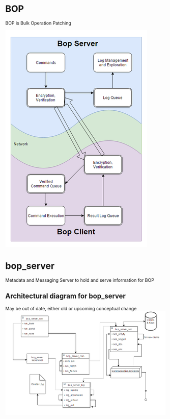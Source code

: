 # BOP
BOP is Bulk Operation Patching

![BOP Overview](https://github.com/birm/bop_server/blob/master/bop_overview.PNG?raw=true)

# bop_server
Metadata and Messaging Server to hold and serve information for BOP


## Architectural diagram for bop_server
May be out of date, either old or upcoming conceptual change
![Architectural diagram for bop_server](https://github.com/birm/bop_server/blob/master/bop_server_diagram.PNG?raw=true)
